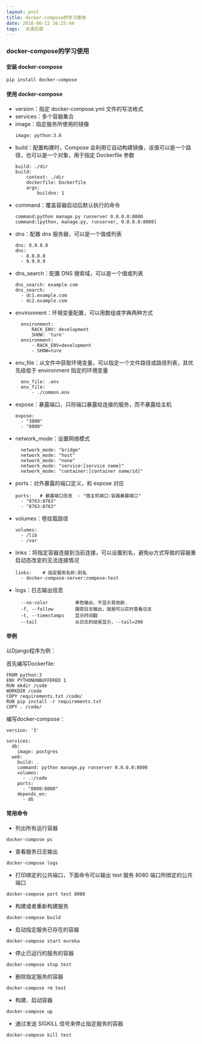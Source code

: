 ```yaml
---
layout: post
title: docker-compose的学习使用
date: 2018-06-12 16:25:44
tags:  水滴石穿
---
```


### docker-compose的学习使用

#### 安装 docker-compose
```
pip install docker-compose
```

#### 使用 docker-compose
- version：指定 docker-compose.yml 文件的写法格式
- services：多个容器集合
- image：指定服务所使用的镜像
    ```
    image: python:3.6
    ```
- build：配置构建时，Compose 会利用它自动构建镜像，该值可以是一个路径，也可以是一个对象，用于指定 Dockerfile 参数
    ```
    build: ./dir
    build:
        context: ./dir
        dockerfile: Dockerfile
        args:
            buildno: 1
    ```
- command：覆盖容器启动后默认执行的命令
  ```
  command:python manage.py runserver 0.0.0.0:8080
  command:[python, manage.py, runserver, 0.0.0.0:8080]
  ```
- dns：配置 dns 服务器，可以是一个值或列表
  ```
  dns: 8.8.8.8
  dns:
    - 8.8.8.8
    - 9.9.9.9
  ```
- dns_search：配置 DNS 搜索域，可以是一个值或列表
  ```
  dns_search: example.com
  dns_search:
    - dc1.example.com
    - dc2.example.com
  ```
- environment：环境变量配置，可以用数组或字典两种方式
  ```
    environment:
        RACK_ENV: development
        SHOW: 'ture'
    environment:
        - RACK_ENV=development
        - SHOW=ture
  ```
- env_file：从文件中获取环境变量，可以指定一个文件路径或路径列表，其优先级低于 environment 指定的环境变量
  ```
    env_file: .env
    env_file:
        - ./common.env
  ```
- expose：暴露端口，只将端口暴露给连接的服务，而不暴露给主机
  ```
  expose:
    - "3000"
    - "8000"
  ```
- network_mode：设置网络模式
  ```
    network_mode: "bridge"
    network_mode: "host"
    network_mode: "none"
    network_mode: "service:[service name]"
    network_mode: "container:[container name/id]"
  ```
- ports：对外暴露的端口定义，和 expose 对应
  ```
  ports:   # 暴露端口信息  - "宿主机端口:容器暴露端口"
    - "8763:8763"
    - "8763:8763"
  ```
- volumes：卷挂载路径
  ```
  volumes:
    - /lib
    - /var
  ```
- links：将指定容器连接到当前连接，可以设置别名，避免ip方式导致的容器重启动态改变的无法连接情况
  ```
  links:    # 指定服务名称:别名 
    - docker-compose-server:compose-test
  ```
- logs：日志输出信息
  ```
    --no-color          单色输出，不显示其他颜.
    -f, --follow        跟踪日志输出，就是可以实时查看日志
    -t, --timestamps    显示时间戳
    --tail              从日志的结尾显示，--tail=200
  ```
#### 举例
以Django程序为例：

首先编写Dockerfile:
```
FROM python:3
ENV PYTHONUNBUFFERED 1
RUN mkdir /code
WORKDIR /code
COPY requirements.txt /code/
RUN pip install -r requirements.txt
COPY . /code/
```
编写docker-compose：
```
version: '3'

services:
  db:
    image: postgres
  web:
    build: .
    command: python manage.py runserver 0.0.0.0:8000
    volumes:
      - .:/code
    ports:
      - "8000:8000"
    depends_on:
      - db
```

#### 常用命令
- 列出所有运行容器
```
docker-compose ps
```
- 查看服务日志输出
```
docker-compose logs
```
- 打印绑定的公共端口，下面命令可以输出 test 服务 8080 端口所绑定的公共端口
```
docker-compose port test 8080
```
- 构建或者重新构建服务
```
docker-compose build
```
- 启动指定服务已存在的容器
```
docker-compose start eureka
```
- 停止已运行的服务的容器
```
docker-compose stop test
```
- 删除指定服务的容器
```
docker-compose rm test
```
- 构建、启动容器
```
docker-compose up
```
- 通过发送 SIGKILL 信号来停止指定服务的容器
```
docker-compose kill test
```  
